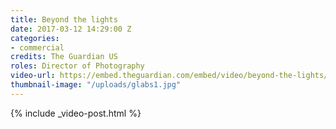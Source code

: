 ```yaml
---
title: Beyond the lights
date: 2017-03-12 14:29:00 Z
categories:
- commercial
credits: The Guardian US
roles: Director of Photography
video-url: https://embed.theguardian.com/embed/video/beyond-the-lights/video/2017/feb/28/las-vegas-nature-parks-trails-desert-canyon
thumbnail-image: "/uploads/glabs1.jpg"
---
```


{% include _video-post.html %}